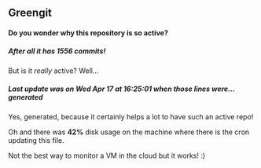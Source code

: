 ## Greengit

#### Do you wonder why this repository is so active?

##### After all it has 1556 commits!

But is it *really* active? Well...

##### Last update was on Wed Apr 17 at 16:25:01 when those lines were... generated

Yes, generated, because it certainly helps a lot to have such an active repo!

Oh and there was **42%** disk usage on the machine
where there is the cron updating this file.

Not the best way to monitor a VM in the cloud but it works! :)
